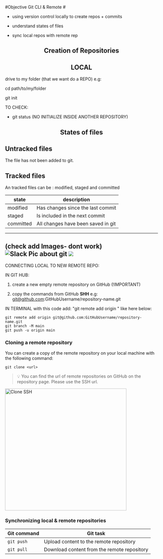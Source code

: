 
#Objective Git CLI & Remote #

- using version control locally to create repos + commits

- understand states of files

- sync local repos with remote rep


<div align=center><h2> Creation of Repositories</h2></div>

<div align=center><h2>LOCAL</h2></div>

drive to my folder (that we want do a REPO)
e.g:

cd path/to/my/folder

git init

TO CHECK: 

-  git status (NO INITIALIZE INSIDE ANOTHER REPOSITORY)

<div align=center><h2>States of files</h2></div>

## Untracked files

The file has not been added to git.

## Tracked files

An tracked files can be : modified, staged and committed 

| state     | description                        |
| --------- | ---------------------------------- |
| modified  | Has changes since the last commit  |
| staged    | Is included in the next commit     |
| committed | All changes have been saved in git |

---
(check add Images- dont work)
![Slack Pic about git](/img/git-cli-and-remote-session.png)
<img src="/img/git-cli-and-remote-session.png"/>
---


CONNECTING LOCAL TO NEW REMOTE REPO:

IN GIT HUB:

1. create a new empty remote repository on GitHub  (!IMPORTANT)

2. copy the commands from GitHub **SHH** e.g: git@github.com:GitHubUsername/repository-name.git

IN TERMINAL with this code add:  "git remote add origin "  like here below:

```
git remote add origin git@github.com:GitHubUsername/repository-name.git
git branch -M main
git push -u origin main
```



### Cloning a remote repository

You can create a copy of the remote repository on your local machine with the following command:

```shell
git clone <url>
```

> 💡 You can find the url of remote repositories on GitHub on the repository page. Please use the
> SSH url.

<img src="assets/clone-ssh.png" alt="Clone SSH" width="400">

### Synchronizing local & remote repositories

| Git command | Git task                                    |
| ----------- | ------------------------------------------- |
| `git push`  | Upload content to the remote repository     |
| `git pull`  | Download content from the remote repository |







